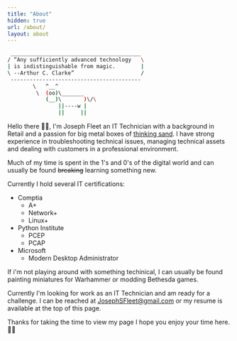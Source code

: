 ```yaml
---
title: "About"
hidden: true
url: /about/
layout: about
---
```


```bash
 _________________________________________ 
/ “Any sufficiently advanced technology   \
| is indistinguishable from magic.        |
\ --Arthur C. Clarke”                     /
 ----------------------------------------- 
        \   ^__^
         \  (oo)\_______
            (__)\       )\/\
                ||----w |
                ||     ||

```

Hello there 👋🏻, I'm Joseph Fleet an IT Technician with a background in Retail and a passion for big metal boxes of [thinking sand](https://www.youtube.com/c/Level1Techs). I have strong experience in troubleshooting technical issues, managing technical assets and dealing with customers in a professional environment.

Much of my time is spent in the 1's and 0's of the digital world and can usually be found ~~breaking~~ learning something new. 

Currently I hold several IT certifications: 
- Comptia
    - A+
    - Network+
    - Linux+
- Python Institute
    - PCEP
    - PCAP
- Microsoft
    - Modern Desktop Administrator

If i'm not playing around with something techinical, I can usually be found painting miniatures for Warhammer or modding Bethesda games.

Currently I'm looking for work as an IT Technician and am ready for a challenge. I can be reached at JosephSFleet@gmail.com or my resume is available at the top of this page.

Thanks for taking the time to view my page I hope you enjoy your time here. 👍🏻